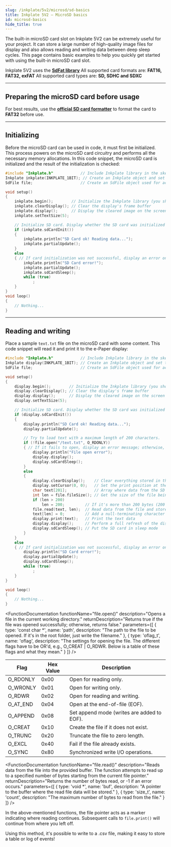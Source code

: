 ```yaml
---
slug: /inkplate/5v2/microsd/sd-basics
title: Inkplate 5V2 – MicroSD basics
id: microsd-basics
hide_title: true
---
```


<SectionTitle title="MicroSD basics" backgroundImage="/img/microsd.jpg" />

The built-in microSD card slot on Inkplate 5V2 can be extremely useful for your project. It can store a large number of high-quality image files for display and also allows reading and writing data between deep sleep cycles. This page contains basic examples to help you quickly get started with using the built-in microSD card slot.

<CenteredImage src="/img/inkplate10/10_sdcard.jpg" alt="MicroSD card slot on Inkplate 5V2" caption="MicroSD card slot on Inkplate 5V2" width="600px" />

<InfoBox>Inkplate 5V2 uses the [**SdFat library**](https://github.com/greiman/SdFat)</InfoBox>
<WarningBox>All supported card formats are: **FAT16, FAT32, exFAT**</WarningBox>
<WarningBox>All supported card types are: **SD, SDHC and SDXC**</WarningBox>

---

## Preparing the microSD card before usage

For best results, use the [**official SD card formatter**](https://www.sdcard.org/downloads/formatter/) to format the card to **FAT32** before use.

<CenteredImage src="/img/inkplate10/sdcard_formatter.png" alt="Official SD card formatter" caption="The official SD Card formatter" width="400px" />

---

## Initializing

Before the microSD card can be used in code, it must first be initialized. This process powers on the microSD card circuitry and performs all the necessary memory allocations. In this code snippet, the microSD card is initialized and the result of the initialization is checked:
```cpp
#include "Inkplate.h"            // Include Inkplate library in the sketch
Inkplate inkplate(INKPLATE_1BIT); // Create an Inkplate object and set the library to 1 Bit mode (BW)
SdFile file;                     // Create an SdFile object used for accessing files on the SD card

void setup()
{
    inkplate.begin();        // Initialize the Inkplate library (you should call this function ONLY ONCE)
    inkplate.clearDisplay(); // Clear the display's frame buffer
    inkplate.display();      // Display the cleared image on the screen
    inkplate.setTextSize(5);

    // Initialize SD card. Display whether the SD card was initialized properly or not.
    if (inkplate.sdCardInit())
    {
        inkplate.println("SD Card ok! Reading data...");
        inkplate.partialUpdate();
    }
    else
    { // If card initialization was not successful, display an error on screen, put the SD card in sleep mode, and stop the program (using an infinite loop)
        inkplate.println("SD Card error!");        
        inkplate.partialUpdate();
        inkplate.sdCardSleep();
        while (true)
            ;
    }
}
void loop()
{
    // Nothing...
}
```
<FunctionDocumentation
    functionname="inkplate.sdCardInit()"
    description="Initializes SD card through SPI."
    returnDescription="Returns true if the initialization was successful, otherwise returns false."
/>

---

## Reading and writing
Place a sample `text.txt` file on the microSD card with some content. This code snippet will read it and print it to the e-Paper display:
```cpp
#include "Inkplate.h"            // Include Inkplate library in the sketch
Inkplate display(INKPLATE_1BIT); // Create an Inkplate object and set the library to 1 Bit mode (BW)
SdFile file;                     // Create an SdFile object used for accessing files on the SD card

void setup()
{
    display.begin();        // Initialize the Inkplate library (you should call this function ONLY ONCE)
    display.clearDisplay(); // Clear the display's frame buffer
    display.display();      // Display the cleared image on the screen
    display.setTextSize(5);

    // Initialize SD card. Display whether the SD card was initialized properly or not.
    if (display.sdCardInit())
    {
        display.println("SD Card ok! Reading data...");
        display.partialUpdate();

        // Try to load text with a maximum length of 200 characters.
        if (!file.open("/text.txt", O_RDONLY))
        { // If it fails to open, display an error message; otherwise, read the file.
            display.println("File open error");
            display.display();
            display.sdCardSleep();
        }
        else
        {
            display.clearDisplay();    // Clear everything stored in the e-Paper's frame buffer
            display.setCursor(0, 0);   // Set the print position at the beginning of the screen
            char text[201];            // Array where data from the SD card is stored (max 200 chars here)
            int len = file.fileSize(); // Get the size of the file being opened
            if (len > 200)
                len = 200;         // If it's more than 200 bytes (200 chars), limit to 200 bytes
            file.read(text, len);  // Read data from the file and store it in the text array
            text[len] = 0;         // Add a null-terminating character at the end of the data
            display.print(text);   // Print the text data
            display.display();     // Perform a full refresh of the display
            display.sdCardSleep(); // Put the SD card in sleep mode
        }
    }
    else
    { // If card initialization was not successful, display an error on screen, put the SD card in sleep mode, and stop the program (using an infinite loop)
        display.println("SD Card error!");        
        display.partialUpdate();
        display.sdCardSleep();
        while (true)
            ;
    }
}

void loop()
{
    // Nothing...
}
```

<FunctionDocumentation
    functionName="file.open()"
    description="Opens a file in the current working directory."
    returnDescription="Returns true if the file was opened successfully; otherwise, returns false."
    parameters={[ 
        { type: 'const char *', name: 'path', description: "The path to the file to be opened. If it's in the root folder, just write the filename." },
        { type: 'oflag_t', name: 'oflag', description: "The settings for opening the file. The different flags have to be OR'd, e.g., O_CREAT | O_RDWR. Below is a table of these flags and what they mean." }
    ]}
/>

| Flag     | Hex Value | Description                                |
|----------|-----------|--------------------------------------------|
| O_RDONLY | 0x00      | Open for reading only.                     |
| O_WRONLY | 0x01      | Open for writing only.                     |
| O_RDWR   | 0x02      | Open for reading and writing.              |
| O_AT_END | 0x04      | Open at the end-of-file (EOF).             |
| O_APPEND | 0x08      | Set append mode (writes are added to EOF). |
| O_CREAT  | 0x10      | Create the file if it does not exist.      |
| O_TRUNC  | 0x20      | Truncate the file to zero length.          |
| O_EXCL   | 0x40      | Fail if the file already exists.           |
| O_SYNC   | 0x80      | Synchronized write I/O operations.         |

<FunctionDocumentation
    functionName="file.fileSize()"
    description="Returns the total number of bytes in a file."
    returnType="uint32_t"
/>

<FunctionDocumentation
  functionName="file.read()"
  description="Reads data from the file into the provided buffer. The function attempts to read up to a specified number of bytes starting from the current file pointer."
  returnDescription="Returns the number of bytes read, or -1 if an error occurs."
  parameters={[ 
    { type: 'void *', name: 'buf', description: "A pointer to the buffer where the read file data will be stored." },
    { type: 'size_t', name: 'count', description: "The maximum number of bytes to read from the file." }
  ]}
/>

<InfoBox>In the above-mentioned functions, the file pointer acts as a marker indicating where reading continues. Subsequent calls to `file.print()` will continue from where you left off.</InfoBox>

<InfoBox>Using this method, it's possible to write to a .csv file, making it easy to store a table or log of events!</InfoBox>

<QuickLink 
  title="Inkplate5V2_SD_TXT_Read.ino" 
  description="This example shows you how to open .txt files and display their content on the Inkplate e-Paper display."
  url="https://github.com/SolderedElectronics/Inkplate-Arduino-library/tree/master/examples/Inkplate5V2/Advanced/SD/Inkplate5V2_SD_TXT_Read" 
/>

<QuickLink 
  title="Inkplate5V2_SD_TXT_Write.ino" 
  description="This example shows you how to write to a .txt file."
  url="https://github.com/SolderedElectronics/Inkplate-Arduino-library/blob/master/examples/Inkplate5V2/Advanced/SD/Inkplate5V2_SD_TXT_Write/Inkplate5V2_SD_TXT_Write.ino" 
/>
